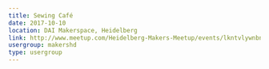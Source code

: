 ```yaml
---
title: Sewing Café
date: 2017-10-10
location: DAI Makerspace, Heidelberg
link: http://www.meetup.com/Heidelberg-Makers-Meetup/events/lkntvlywnbnb/
usergroup: makershd
type: usergroup
---
```

